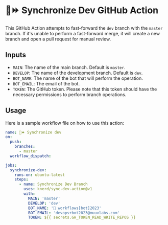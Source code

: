 # 🤖⏩ Synchronize Dev GitHub Action

This GitHub Action attempts to fast-forward the `dev` branch with the `master` branch. If it's unable to perform a fast-forward merge, it will create a new branch and open a pull request for manual review.

## Inputs

- `MAIN`: The name of the main branch. Default is `master`.
- `DEVELOP`: The name of the development branch. Default is `dev`.
- `BOT_NAME`: The name of the bot that will perform the operation.
- `BOT_EMAIL`: The email of the bot.
- `TOKEN`: The GitHub token. Please note that this token should have the necessary permissions to perform branch operations.

## Usage

Here is a sample workflow file on how to use this action:

```yaml
name: 🤖⏩ Synchronize dev
on:
  push:
    branches:
      - master
  workflow_dispatch:

jobs:
  synchronize-dev:
    runs-on: ubuntu-latest
    steps:
      - name: Synchronize Dev Branch
        uses: knerd/sync-dev-action@v1
        with:
          MAIN: 'master'
          DEVELOP: 'dev'
          BOT_NAME: '🤖 workflows[bot]2023'
          BOT_EMAIL: 'devops+bot2023@muuvlabs.com'
          TOKEN: ${{ secrets.GH_TOKEN_READ_WRITE_REPOS }}
